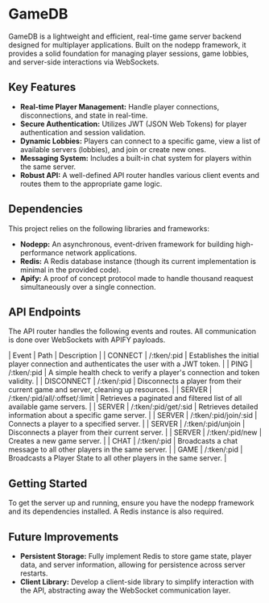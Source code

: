 # GameDB

GameDB is a lightweight and efficient, real-time game server backend designed for multiplayer applications. Built on the nodepp framework, it provides a solid foundation for managing player sessions, game lobbies, and server-side interactions via WebSockets.

## Key Features

- **Real-time Player Management:** Handle player connections, disconnections, and state in real-time.
- **Secure Authentication:** Utilizes JWT (JSON Web Tokens) for player authentication and session validation.
- **Dynamic Lobbies:** Players can connect to a specific game, view a list of available servers (lobbies), and join or create new ones.
- **Messaging System:** Includes a built-in chat system for players within the same server.
- **Robust API:** A well-defined API router handles various client events and routes them to the appropriate game logic.

## Dependencies
This project relies on the following libraries and frameworks:

- **Nodepp:** An asynchronous, event-driven framework for building high-performance network applications.
- **Redis:** A Redis database instance (though its current implementation is minimal in the provided code).
- **Apify:** A proof of concept protocol made to handle thousand reaquest simultaneously over a single connection.

## API Endpoints
The API router handles the following events and routes. All communication is done over WebSockets with APIFY payloads.

| Event | Path | Description |
| CONNECT | /:tken/:pid | Establishes the initial player connection and authenticates the user with a JWT token. |
| PING | /:tken/:pid | A simple health check to verify a player's connection and token validity. |
| DISCONNECT | /:tken/:pid | Disconnects a player from their current game and server, cleaning up resources. |
| SERVER | /:tken/:pid/all/:offset/:limit | Retrieves a paginated and filtered list of all available game servers. |
| SERVER | /:tken/:pid/get/:sid | Retrieves detailed information about a specific game server. |
| SERVER | /:tken/:pid/join/:sid | Connects a player to a specified server. |
| SERVER | /:tken/:pid/unjoin | Disconnects a player from their current server. |
| SERVER | /:tken/:pid/new | Creates a new game server. |
| CHAT | /:tken/:pid | Broadcasts a chat message to all other players in the same server. |
| GAME | /:tken/:pid | Broadcasts a Player State to all other players in the same server. |

## Getting Started
To get the server up and running, ensure you have the nodepp framework and its dependencies installed. A Redis instance is also required.

## Future Improvements

- **Persistent Storage:** Fully implement Redis to store game state, player data, and server information, allowing for persistence across server restarts.
- **Client Library:** Develop a client-side library to simplify interaction with the API, abstracting away the WebSocket communication layer.